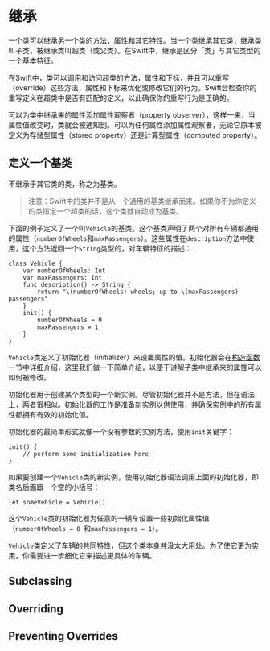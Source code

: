 # 继承

一个类可以继承另一个类的方法，属性和其它特性。当一个类继承其它类，继承类叫子类，被继承类叫超类（或父类）。在Swift中，继承是区分「类」与其它类型的一个基本特征。

在Swift中，类可以调用和访问超类的方法，属性和下标，并且可以重写（override）这些方法，属性和下标来优化或修改它们的行为。Swift会检查你的重写定义在超类中是否有匹配的定义，以此确保你的重写行为是正确的。

可以为类中继承来的属性添加属性观察者（property observer），这样一来，当属性值改变时，类就会被通知到。可以为任何属性添加属性观察者，无论它原本被定义为存储型属性（stored property）还是计算型属性（computed property）。

## 定义一个基类

不继承于其它类的类，称之为基类。

> 注意：Swift中的类并不是从一个通用的基类继承而来。如果你不为你定义的类指定一个超类的话，这个类就自动成为基类。

下面的例子定义了一个叫`Vehicle`的基类。这个基类声明了两个对所有车辆都通用的属性（`numberOfWheels`和`maxPassengers`）。这些属性在`description`方法中使用，这个方法返回一个`String`类型的，对车辆特征的描述：

    class Vehicle {
        var numberOfWheels: Int
        var maxPassengers: Int
        func description() -> String {
            return "\(numberOfWheels) wheels; up to \(maxPassengers) passengers"
        }
        init() {
            numberOfWheels = 0
            maxPassengers = 1
        }
    }

`Vehicle`类定义了初始化器（initializer）来设置属性的值。初始化器会在[构造函数]()一节中详细介绍，这里我们做一下简单介绍，以便于讲解子类中继承来的属性可以如何被修改。

初始化器用于创建某个类型的一个新实例。尽管初始化器并不是方法，但在语法上，两者很相似。初始化器的工作是准备新实例以供使用，并确保实例中的所有属性都拥有有效的初始化值。

初始化器的最简单形式就像一个没有参数的实例方法，使用`init`关键字：

    init() {
        // perform some initialization here
    }

如果要创建一个`Vehicle`类的新实例，使用初始化器语法调用上面的初始化器，即类名后面跟一个空的小括号：

    let someVehicle = Vehicle()

这个`Vehicle`类的初始化器为任意的一辆车设置一些初始化属性值（`numberOfWheels = 0 `和`maxPassengers = 1`）。

`Vehicle`类定义了车辆的共同特性，但这个类本身并没太大用处。为了使它更为实用，你需要进一步细化它来描述更具体的车辆。

## Subclassing

## Overriding

## Preventing Overrides
